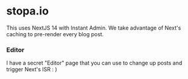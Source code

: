 # stopa.io

This uses NextJS 14 with Instant Admin. We take advantage of Next's caching to pre-render every blog post.

### Editor

I have a secret "Editor" page that you can use to change up posts and trigger Next's ISR : )
